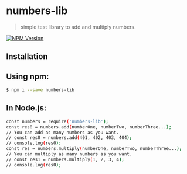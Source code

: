 # numbers-lib

> simple test library to add and multiply numbers.

[![NPM Version][npm-image]][npm-url]

## Installation

## Using npm:

```bash
$ npm i --save numbers-lib
```

## In Node.js:

```bash
const numbers = require('numbers-lib');
const res0 = numbers.add(numberOne, numberTwo, numberThree...);
// You can add as many numbers as you want.
// const res0 = numbers.add(401, 402, 403, 404);
// console.log(res0);
const res = numbers.multiply(numberOne, numberTwo, numberThree...);
// You can multiply as many numbers as you want.
// const res1 = numbers.multiply(1, 2, 3, 4);
// console.log(res0);
```

[npm-image]: https://img.shields.io/npm/v/numbers-lib
[npm-url]: https://www.npmjs.com/package/numbers-lib
